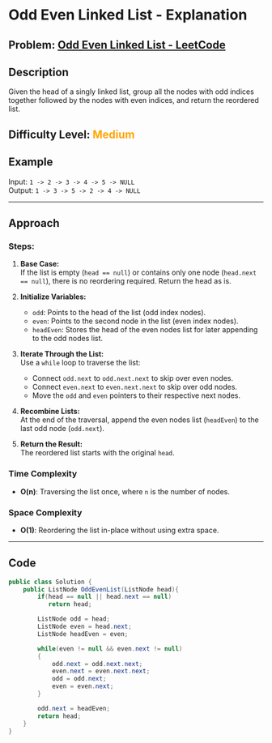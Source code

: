 # Odd Even Linked List - Explanation

## **Problem:** [Odd Even Linked List - LeetCode](https://leetcode.com/problems/odd-even-linked-list/?envType=study-plan-v2&envId=leetcode-75)

## Description
Given the head of a singly linked list, group all the nodes with odd indices together followed by the nodes with even indices, and return the reordered list.

## Difficulty Level: <span style="color: orange;">Medium</span>

## Example
Input: `1 -> 2 -> 3 -> 4 -> 5 -> NULL`  
Output: `1 -> 3 -> 5 -> 2 -> 4 -> NULL`

---

## Approach

### Steps:
1. **Base Case:**  
   If the list is empty (`head == null`) or contains only one node (`head.next == null`), there is no reordering required. Return the head as is.

2. **Initialize Variables:**  
   - `odd`: Points to the head of the list (odd index nodes).  
   - `even`: Points to the second node in the list (even index nodes).  
   - `headEven`: Stores the head of the even nodes list for later appending to the odd nodes list.

3. **Iterate Through the List:**  
   Use a `while` loop to traverse the list:
   - Connect `odd.next` to `odd.next.next` to skip over even nodes.  
   - Connect `even.next` to `even.next.next` to skip over odd nodes.  
   - Move the `odd` and `even` pointers to their respective next nodes.  

4. **Recombine Lists:**  
   At the end of the traversal, append the even nodes list (`headEven`) to the last odd node (`odd.next`).  

5. **Return the Result:**  
   The reordered list starts with the original `head`.

### Time Complexity
- **O(n)**: Traversing the list once, where `n` is the number of nodes.

### Space Complexity
- **O(1)**: Reordering the list in-place without using extra space.

---

## Code

```csharp
public class Solution {
    public ListNode OddEvenList(ListNode head){
        if(head == null || head.next == null) 
           return head;

        ListNode odd = head;
        ListNode even = head.next;
        ListNode headEven = even;

        while(even != null && even.next != null)
        {
            odd.next = odd.next.next;
            even.next = even.next.next;
            odd = odd.next;
            even = even.next;
        }

        odd.next = headEven;
        return head;
    }
}
